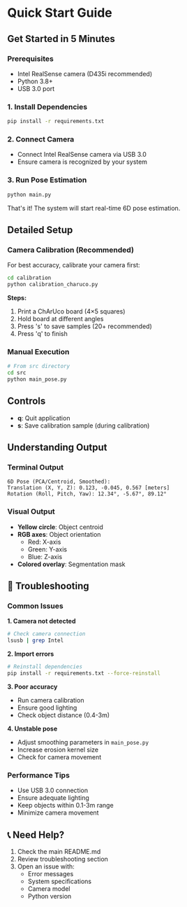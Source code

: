 # Quick Start Guide

## Get Started in 5 Minutes

### Prerequisites
- Intel RealSense camera (D435i recommended)
- Python 3.8+
- USB 3.0 port

### 1. Install Dependencies
```bash
pip install -r requirements.txt
```

### 2. Connect Camera
- Connect Intel RealSense camera via USB 3.0
- Ensure camera is recognized by your system

### 3. Run Pose Estimation
```bash
python main.py
```

That's it! The system will start real-time 6D pose estimation.

## Detailed Setup

### Camera Calibration (Recommended)
For best accuracy, calibrate your camera first:

```bash
cd calibration
python calibration_charuco.py
```

**Steps:**
1. Print a ChArUco board (4×5 squares)
2. Hold board at different angles
3. Press 's' to save samples (20+ recommended)
4. Press 'q' to finish

### Manual Execution
```bash
# From src directory
cd src
python main_pose.py
```

## Controls
- **q**: Quit application
- **s**: Save calibration sample (during calibration)

## Understanding Output

### Terminal Output
```
6D Pose (PCA/Centroid, Smoothed):
Translation (X, Y, Z): 0.123, -0.045, 0.567 [meters]
Rotation (Roll, Pitch, Yaw): 12.34°, -5.67°, 89.12°
```

### Visual Output
- **Yellow circle**: Object centroid
- **RGB axes**: Object orientation
  - Red: X-axis
  - Green: Y-axis
  - Blue: Z-axis
- **Colored overlay**: Segmentation mask

## 🔧 Troubleshooting

### Common Issues

**1. Camera not detected**
```bash
# Check camera connection
lsusb | grep Intel
```

**2. Import errors**
```bash
# Reinstall dependencies
pip install -r requirements.txt --force-reinstall
```

**3. Poor accuracy**
- Run camera calibration
- Ensure good lighting
- Check object distance (0.4-3m)

**4. Unstable pose**
- Adjust smoothing parameters in `main_pose.py`
- Increase erosion kernel size
- Check for camera movement

### Performance Tips
- Use USB 3.0 connection
- Ensure adequate lighting
- Keep objects within 0.1-3m range
- Minimize camera movement

## 📞 Need Help?

1. Check the main README.md
2. Review troubleshooting section
3. Open an issue with:
   - Error messages
   - System specifications
   - Camera model
   - Python version 